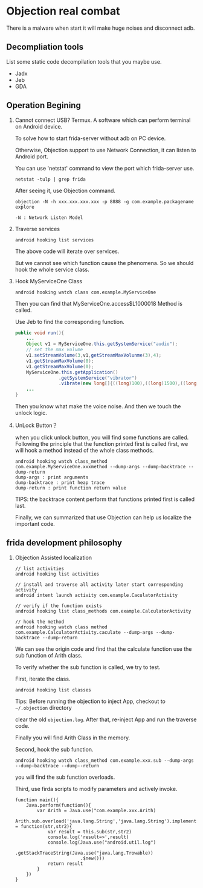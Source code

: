 # Objection real combat

There is a malware when start it will make huge noises and disconnect adb.

## Decompliation tools

List some static code decompilation tools that you maybe use.

+ Jadx
+ Jeb
+ GDA

## Operation Begining

1. Cannot connect USB?
    Termux. A software which can perform terminal on Android device.

    To solve how to start frida-server without adb on PC device.

    Otherwise, Objection support to use Network Connection, it can listen to Android port.

    You can use 'netstat' command to view the port which frida-server use.

    ```shell
    netstat -tulp | grep frida
    ```

    After seeing it, use Objection command.

    ```frida
    objection -N -h xxx.xxx.xxx.xxx -p 8888 -g com.example.packagename explore
    
    -N : Network Listen Model
    ```

2. Traverse services

    ```frida
    android hooking list services
    ```

    The above code will iterate over services.

    But we cannot see which function cause the phenomena. So we should hook the whole service class.
3. Hook MyServiceOne Class

    ```frida
    android hooking watch class com.example.MyServiceOne
    ```

    Then you can find that MyServiceOne.access$L1000018 Method is called.

    Use Jeb to find the corresponding function.

    ```java
    public void run(){
        ...
        Object v1 = MyServiceOne.this.getSystemService("audio");
        // set the max volume
        v1.setStreamVolume(3,v1,getStreamMaxVolunme(3),4);
        v1.getStreamMaxVolume(0);
        v1.getStreamMaxVolume(0);
        MyServiceOne.this.getApplication()
                    .getSystemService("vibrator")
                    .vibrate(new long[]{((long)100),((long)1500),((long)100),((long)1500),-1})
        ...
    }
    ```

    Then you know what make the voice noise. And then we touch the unlock logic.

4. UnLock Button？

    when you click unlock button, you will find some functions are called.
    Following the principle that the function printed first is called first, we will hook a method instead of the whole class methods.

    ```frida
    android hooking watch class_method com.example.MyServiceOne.xxxmethod --dump-args --dump-backtrace --dump-return
    dump-args : print arguments
    dump-backtrace : print heap trace
    dump-return : print function return value
    ```

    TIPS: the backtrace content perform that functions printed first is called last.

    Finally, we can summarized that use Objection can help us localize the important code.

## frida development philosophy

1. Objection Assisted localization

    ```frida
    // list activities
    android hooking list activities

    // install and traverse all activity later start corresponding activity
    android intent launch activity com.example.CaculatorActivity

    // verify if the function exists
    android hooking list class_methods com.example.CalculatorActivity

    // hook the method
    android hooking watch class method com.example.CalculatorActivity.caculate --dump-args --dump-backtrace --dump-return
    ```

    We can see the origin code and find that the calculate function use the sub function of Arith class.

    To verify whether the sub function is called, we try to test.

    First, iterate the class.

    ```frida
    android hooking list classes
    ```

    Tips: Before running the objection to inject App, checkout to `~/.objection` directory

    clear the old `objection.log`. After that, re-inject App and run the traverse code.

    Finally you will find Arith Class in the memory.

    Second, hook the sub function.

    ```frida
    android hooking watch class_method com.example.xxx.sub --dump-args --dump-backtrace --dump--return
    ```

    you will find the sub function overloads.

    Third, use firda scripts to modify parameters and actively invoke.

    ```frida
    function main(){
        Java.perform(function(){
            var Arith = Java.use("com.example.xxx.Arith)
            Arith.sub.overload('java.lang.String','java.lang.String').implementation = function(str,str2){
                var result = this.sub(str,str2)
                console.log('result=>',result)
                console.log(Java.use("android.util.log")
                            .getStackTraceString(Java.use("java.lang.Trowable))
                            .$new()))
                return result
            }
        })
    }
    ```
